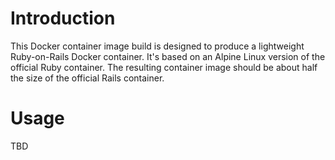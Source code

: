 # Introduction

This Docker container image build is designed to produce a lightweight
Ruby-on-Rails Docker container. It's based on an Alpine Linux version of
the official Ruby container. The resulting container image should be about
half the size of the official Rails container.

# Usage

TBD
